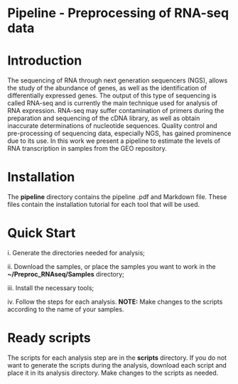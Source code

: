 # Pipeline - Preprocessing of RNA-seq data

# Introduction
The sequencing of RNA through next generation sequencers (NGS), allows the study of the abundance of genes, as well as the identification of differentially expressed genes. The output of this type of sequencing is called RNA-seq and is currently the main technique used for analysis of RNA expression. RNA-seq may suffer contamination of primers during the preparation and sequencing of the cDNA library, as well as obtain inaccurate determinations of nucleotide sequences. Quality control and pre-processing of sequencing data, especially NGS, has gained prominence due to its use. In this work we present a pipeline to estimate the levels of RNA transcription in samples from the GEO repository.

# Installation
The **pipeline** directory contains the pipeline .pdf and Markdown file. These files contain the installation tutorial for each tool that will be used.

# Quick Start
i. Generate the directories needed for analysis;

ii. Download the samples, or place the samples you want to work in the **~/Preproc_RNAseq/Samples** directory;

iii. Install the necessary tools;

iv. Follow the steps for each analysis. **NOTE:** Make changes to the scripts according to the name of your samples.

# Ready scripts
The scripts for each analysis step are in the **scripts** directory. If you do not want to generate the scripts during the analysis, download each script and place it in its analysis directory. Make changes to the scripts as needed.